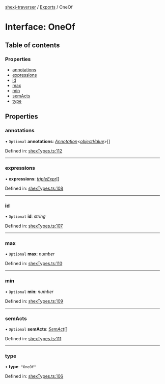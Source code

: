 [shexj-traverser](../README.md) / [Exports](../modules.md) / OneOf

# Interface: OneOf

## Table of contents

### Properties

- [annotations](oneof.md#annotations)
- [expressions](oneof.md#expressions)
- [id](oneof.md#id)
- [max](oneof.md#max)
- [min](oneof.md#min)
- [semActs](oneof.md#semacts)
- [type](oneof.md#type)

## Properties

### annotations

• `Optional` **annotations**: [*Annotation*](annotation.md)<[*objectValue*](../modules.md#objectvalue)\>[]

Defined in: [shexTypes.ts:112](https://github.com/o-development/shexj-traverser/blob/6850f6c/lib/shexTypes.ts#L112)

___

### expressions

• **expressions**: [*tripleExpr*](../modules.md#tripleexpr)[]

Defined in: [shexTypes.ts:108](https://github.com/o-development/shexj-traverser/blob/6850f6c/lib/shexTypes.ts#L108)

___

### id

• `Optional` **id**: *string*

Defined in: [shexTypes.ts:107](https://github.com/o-development/shexj-traverser/blob/6850f6c/lib/shexTypes.ts#L107)

___

### max

• `Optional` **max**: *number*

Defined in: [shexTypes.ts:110](https://github.com/o-development/shexj-traverser/blob/6850f6c/lib/shexTypes.ts#L110)

___

### min

• `Optional` **min**: *number*

Defined in: [shexTypes.ts:109](https://github.com/o-development/shexj-traverser/blob/6850f6c/lib/shexTypes.ts#L109)

___

### semActs

• `Optional` **semActs**: [*SemAct*](semact.md)[]

Defined in: [shexTypes.ts:111](https://github.com/o-development/shexj-traverser/blob/6850f6c/lib/shexTypes.ts#L111)

___

### type

• **type**: ``"OneOf"``

Defined in: [shexTypes.ts:106](https://github.com/o-development/shexj-traverser/blob/6850f6c/lib/shexTypes.ts#L106)
